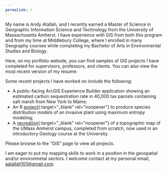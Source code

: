 ```yaml
---
permalink: /
---
```


My name is Andy Atallah, and I recently earned a Master of Science in Geographic Information Science and Technology from the University of Massachusetts Amherst. I have experience with GIS from both this program and from my time at Middlebury College, where I enrolled in many Geography courses while completing my Bachelor of Arts in Environmental Studies and Biology.

Here, on my portfolio website, you can find samples of GIS projects I have completed for supervisors, professors, and clients. You can also view the most recent version of my resume.

Some recent projects I have worked on include the following: 
- A public-facing ArcGIS Experience Builder application showing an estimated carbon sequestration rate in 40,000 tax parcels containing salt marsh from New York to Maine;
- An R [project](https://andya17.github.io/#species-distribution-modeling-for-an-invasive-plant){:target="_blank" rel="noopener"} to produce species distribution models of an invasive plant using maximum entropy modeling;
- A [recreation](https://andya17.github.io/#umass-campus-topographic-map-replication){:target="_blank" rel="noopener"} of a topographic map of the UMass Amherst campus, completed from scratch, now used in an introductory Geology course at the University.

Please browse to the "GIS" page to view all projects. 

I am eager to put my mapping skills to work in a position in the geospatial and/or environmetal sectors. I welcome contact at my personal email, aatallah101@gmail.com.

